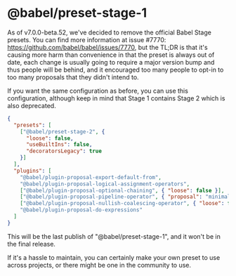# @babel/preset-stage-1

As of v7.0.0-beta.52, we've decided to remove
the official Babel Stage presets. You can find more information
at issue #7770: https://github.com/babel/babel/issues/7770, but
the TL;DR is that it's causing more harm than convenience in that
the preset is always out of date, each change is usually going to
require a major version bump and thus people will be behind,
and it encouraged too many people to opt-in to too many proposals
that they didn't intend to.

If you want the same configuration as before, you can use this configuration,
although keep in mind that Stage 1 contains Stage 2 which is also deprecated.

```json
{
  "presets": [
    ["@babel/preset-stage-2", {
      "loose": false,
      "useBuiltIns": false,
      "decoratorsLegacy": true
    }]
  ],
  "plugins": [
    "@babel/plugin-proposal-export-default-from",
    "@babel/plugin-proposal-logical-assignment-operators",
    ["@babel/plugin-proposal-optional-chaining", { "loose": false }],
    ["@babel/plugin-proposal-pipeline-operator", { "proposal": "minimal" }],
    ["@babel/plugin-proposal-nullish-coalescing-operator", { "loose": false }],
    "@babel/plugin-proposal-do-expressions"
  ]
}
```

This will be the last publish of "@babel/preset-stage-1", and it won't be
in the final release.

If it's a hassle to maintain, you can certainly make your own preset to use
across projects, or there might be one in the community to use.

